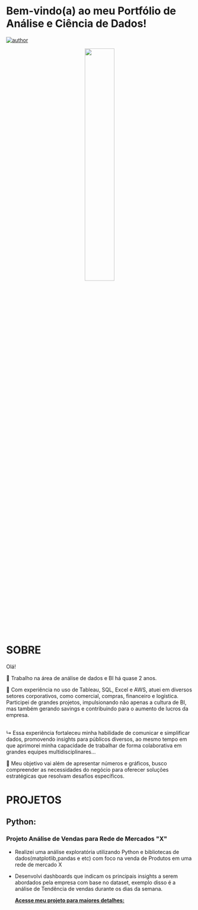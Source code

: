 # Bem-vindo(a) ao meu Portfólio de Análise e Ciência de Dados!
[![author](https://img.shields.io/badge/author-arturbensch-red.svg)](https://www.linkedin.com/in/arturbenschborst/)

<p align="center">
  <img src="https://tse2.mm.bing.net/th?id=OIG3.96bvOzz6HBGs88Gvhat3&pid=ImgGn" width=40%>
</p>

# **SOBRE**
Olá!

📌 Trabalho na área de análise de dados e BI há quase 2 anos.

📌 Com experiência no uso de Tableau, SQL, Excel e AWS, atuei em diversos setores corporativos, como comercial, compras, financeiro e logística. Participei de grandes projetos, impulsionando não apenas a cultura de BI, mas também gerando savings e contribuindo para o aumento de lucros da empresa.

   <br> ↳ Essa experiência fortaleceu minha habilidade de comunicar e simplificar dados, promovendo insights para públicos diversos, ao mesmo tempo em que aprimorei minha capacidade de trabalhar de forma colaborativa em grandes equipes multidisciplinares...

📌  Meu objetivo vai além de apresentar números e gráficos, busco compreender as necessidades do negócio para oferecer soluções estratégicas que resolvam desafios específicos.




# **PROJETOS**

## **Python:**

### **Projeto Análise de Vendas para Rede de Mercados "X"**

 - Realizei uma análise exploratória utilizando Python e bibliotecas de dados(matplotlib,pandas e etc) com foco na venda de Produtos em uma rede de mercado X
 - Desenvolvi dashboards que indicam os principais insights a serem abordados pela empresa com base no dataset, exemplo disso é a análise de Tendência de vendas durante os dias da semana.

    **[Acesse meu projeto para maiores detalhes:](https://github.com/ArturBensch/Projeto-Vendas)**

